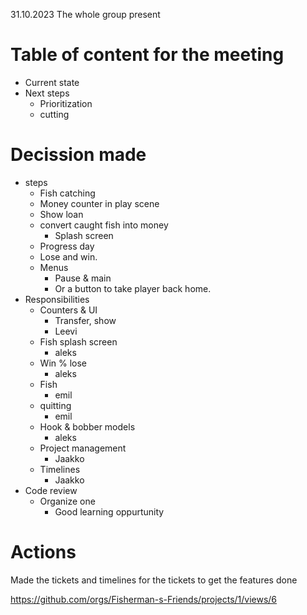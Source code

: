 31.10.2023
The whole group present 
# Table of content for the meeting
- Current state
- Next steps
	- Prioritization
	- cutting
# Decission made
- steps
	- Fish catching
	- Money counter in play scene
	- Show loan
	- convert caught fish into money
		- Splash screen
	- Progress day
	- Lose and win.
	- Menus
		- Pause & main
		- Or a button to take player back home.
- Responsibilities
	- Counters & UI
		- Transfer, show
		- Leevi
	- Fish splash screen
		-  aleks
	- Win % lose
		- aleks
	- Fish
		- emil
	- quitting
		- emil
	- Hook & bobber models
		- aleks
	- Project management
		- Jaakko
	- Timelines
		- Jaakko
- Code review
	- Organize one
		- Good learning oppurtunity
 
# Actions
Made the tickets and timelines for the tickets to get the features done

https://github.com/orgs/Fisherman-s-Friends/projects/1/views/6
